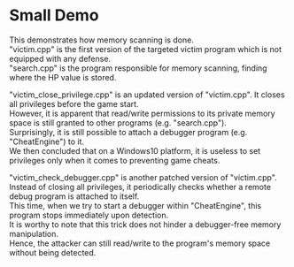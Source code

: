 # Small Demo

This demonstrates how memory scanning is done.  
"victim.cpp" is the first version of the targeted victim program which is not equipped with any defense.  
"search.cpp" is the program responsible for memory scanning, finding where the HP value is stored.  
  
"victim_close_privilege.cpp" is an updated version of "victim.cpp". It closes all privileges before the game start.  
However, it is apparent that read/write permissions to its private memory space is still granted to other programs (e.g. "search.cpp").  
Surprisingly, it is still possible to attach a debugger program (e.g. "CheatEngine") to it.  
We then concluded that on a Windows10 platform, it is useless to set privileges only when it comes to preventing game cheats.  
  
"victim_check_debugger.cpp" is another patched version of "victim.cpp".  
Instead of closing all privileges, it periodically checks whether a remote debug program is attached to itself.  
This time, when we try to start a debugger within "CheatEngine", this program stops immediately upon detection.  
It is worthy to note that this trick does not hinder a debugger-free memory manipulation.  
Hence, the attacker can still read/write to the program's memory space without being detected.

